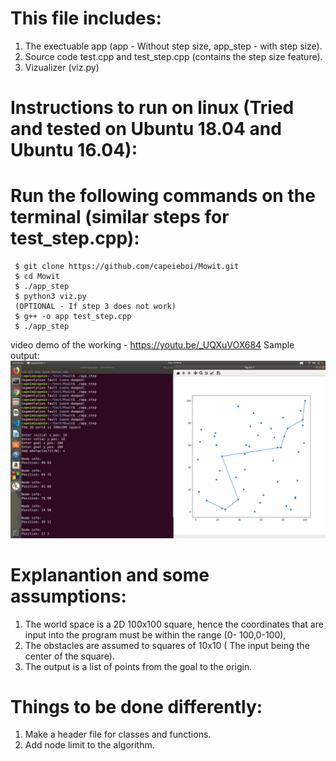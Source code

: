 # This file includes:
 1. The exectuable app (app - Without step size, app_step - with step size).
 2. Source code test.cpp and test_step.cpp (contains the step size feature).
 3. Vizualizer (viz.py)

# Instructions to run on linux (Tried and tested on Ubuntu 18.04 and Ubuntu 16.04):
 # Run the following commands on the terminal (similar steps for test_step.cpp):
	 $ git clone https://github.com/capeieboi/Mowit.git
     $ cd Mowit
	 $ ./app_step
     $ python3 viz.py
     (OPTIONAL - If step 3 does not work) 
	 $ g++ -o app test_step.cpp 
	 $ ./app_step
 

video demo of the working - https://youtu.be/_UQXuVOX684
Sample output:
![Test Image 1](output.png)

# Explanantion and some assumptions:
 1. The world space is a 2D 100x100 square, hence the coordinates that are input into the program must be within the range (0-      100,0-100),
 2. The obstacles are assumed to squares of 10x10 ( The input being the center of the square).
 3. The output is a list of points from the goal to the origin. 

# Things to be done differently:
 1. Make a header file for classes and functions.
 2. Add node limit to the algorithm.


